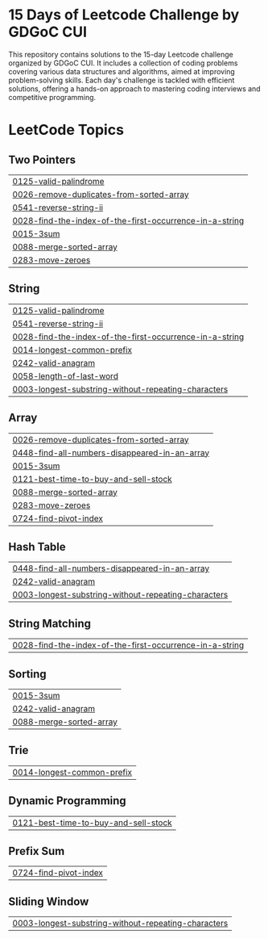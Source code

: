 # 15 Days of Leetcode Challenge by GDGoC CUI

This repository contains solutions to the 15-day Leetcode challenge organized by GDGoC CUI. It includes a collection of coding problems covering various data structures and algorithms, aimed at improving problem-solving skills. Each day's challenge is tackled with efficient solutions, offering a hands-on approach to mastering coding interviews and competitive programming.

<!---LeetCode Topics Start-->
# LeetCode Topics
## Two Pointers
|  |
| ------- |
| [0125-valid-palindrome](https://github.com/afnanahmadtariq/15-Days-Of-LeetCode-Challenge/tree/master/0125-valid-palindrome) |
| [0026-remove-duplicates-from-sorted-array](https://github.com/afnanahmadtariq/15-Days-Of-LeetCode-Challenge/tree/master/0026-remove-duplicates-from-sorted-array) |
| [0541-reverse-string-ii](https://github.com/afnanahmadtariq/15-Days-Of-LeetCode-Challenge/tree/master/0541-reverse-string-ii) |
| [0028-find-the-index-of-the-first-occurrence-in-a-string](https://github.com/afnanahmadtariq/15-Days-Of-LeetCode-Challenge/tree/master/0028-find-the-index-of-the-first-occurrence-in-a-string) |
| [0015-3sum](https://github.com/afnanahmadtariq/15-Days-Of-LeetCode-Challenge/tree/master/0015-3sum) |
| [0088-merge-sorted-array](https://github.com/afnanahmadtariq/15-Days-Of-LeetCode-Challenge/tree/master/0088-merge-sorted-array) |
| [0283-move-zeroes](https://github.com/afnanahmadtariq/15-Days-Of-LeetCode-Challenge/tree/master/0283-move-zeroes) |
## String
|  |
| ------- |
| [0125-valid-palindrome](https://github.com/afnanahmadtariq/15-Days-Of-LeetCode-Challenge/tree/master/0125-valid-palindrome) |
| [0541-reverse-string-ii](https://github.com/afnanahmadtariq/15-Days-Of-LeetCode-Challenge/tree/master/0541-reverse-string-ii) |
| [0028-find-the-index-of-the-first-occurrence-in-a-string](https://github.com/afnanahmadtariq/15-Days-Of-LeetCode-Challenge/tree/master/0028-find-the-index-of-the-first-occurrence-in-a-string) |
| [0014-longest-common-prefix](https://github.com/afnanahmadtariq/15-Days-Of-LeetCode-Challenge/tree/master/0014-longest-common-prefix) |
| [0242-valid-anagram](https://github.com/afnanahmadtariq/15-Days-Of-LeetCode-Challenge/tree/master/0242-valid-anagram) |
| [0058-length-of-last-word](https://github.com/afnanahmadtariq/15-Days-Of-LeetCode-Challenge/tree/master/0058-length-of-last-word) |
| [0003-longest-substring-without-repeating-characters](https://github.com/afnanahmadtariq/15-Days-Of-LeetCode-Challenge/tree/master/0003-longest-substring-without-repeating-characters) |
## Array
|  |
| ------- |
| [0026-remove-duplicates-from-sorted-array](https://github.com/afnanahmadtariq/15-Days-Of-LeetCode-Challenge/tree/master/0026-remove-duplicates-from-sorted-array) |
| [0448-find-all-numbers-disappeared-in-an-array](https://github.com/afnanahmadtariq/15-Days-Of-LeetCode-Challenge/tree/master/0448-find-all-numbers-disappeared-in-an-array) |
| [0015-3sum](https://github.com/afnanahmadtariq/15-Days-Of-LeetCode-Challenge/tree/master/0015-3sum) |
| [0121-best-time-to-buy-and-sell-stock](https://github.com/afnanahmadtariq/15-Days-Of-LeetCode-Challenge/tree/master/0121-best-time-to-buy-and-sell-stock) |
| [0088-merge-sorted-array](https://github.com/afnanahmadtariq/15-Days-Of-LeetCode-Challenge/tree/master/0088-merge-sorted-array) |
| [0283-move-zeroes](https://github.com/afnanahmadtariq/15-Days-Of-LeetCode-Challenge/tree/master/0283-move-zeroes) |
| [0724-find-pivot-index](https://github.com/afnanahmadtariq/15-Days-Of-LeetCode-Challenge/tree/master/0724-find-pivot-index) |
## Hash Table
|  |
| ------- |
| [0448-find-all-numbers-disappeared-in-an-array](https://github.com/afnanahmadtariq/15-Days-Of-LeetCode-Challenge/tree/master/0448-find-all-numbers-disappeared-in-an-array) |
| [0242-valid-anagram](https://github.com/afnanahmadtariq/15-Days-Of-LeetCode-Challenge/tree/master/0242-valid-anagram) |
| [0003-longest-substring-without-repeating-characters](https://github.com/afnanahmadtariq/15-Days-Of-LeetCode-Challenge/tree/master/0003-longest-substring-without-repeating-characters) |
## String Matching
|  |
| ------- |
| [0028-find-the-index-of-the-first-occurrence-in-a-string](https://github.com/afnanahmadtariq/15-Days-Of-LeetCode-Challenge/tree/master/0028-find-the-index-of-the-first-occurrence-in-a-string) |
## Sorting
|  |
| ------- |
| [0015-3sum](https://github.com/afnanahmadtariq/15-Days-Of-LeetCode-Challenge/tree/master/0015-3sum) |
| [0242-valid-anagram](https://github.com/afnanahmadtariq/15-Days-Of-LeetCode-Challenge/tree/master/0242-valid-anagram) |
| [0088-merge-sorted-array](https://github.com/afnanahmadtariq/15-Days-Of-LeetCode-Challenge/tree/master/0088-merge-sorted-array) |
## Trie
|  |
| ------- |
| [0014-longest-common-prefix](https://github.com/afnanahmadtariq/15-Days-Of-LeetCode-Challenge/tree/master/0014-longest-common-prefix) |
## Dynamic Programming
|  |
| ------- |
| [0121-best-time-to-buy-and-sell-stock](https://github.com/afnanahmadtariq/15-Days-Of-LeetCode-Challenge/tree/master/0121-best-time-to-buy-and-sell-stock) |
## Prefix Sum
|  |
| ------- |
| [0724-find-pivot-index](https://github.com/afnanahmadtariq/15-Days-Of-LeetCode-Challenge/tree/master/0724-find-pivot-index) |
## Sliding Window
|  |
| ------- |
| [0003-longest-substring-without-repeating-characters](https://github.com/afnanahmadtariq/15-Days-Of-LeetCode-Challenge/tree/master/0003-longest-substring-without-repeating-characters) |
<!---LeetCode Topics End-->